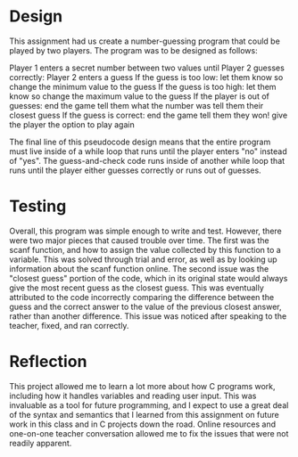 # Design
This assignment had us create a number-guessing program that could be played by two players. The program was to be designed as follows:

Player 1 enters a secret number between two values
until Player 2 guesses correctly:
    Player 2 enters a guess
    If the guess is too low:
        let them know so
        change the minimum value to the guess
    If the guess is too high:
        let them know so
        change the maximum value to the guess
    If the player is out of guesses:
        end the game
        tell them what the number was
        tell them their closest guess
    If the guess is correct:
        end the game
        tell them they won!
give the player the option to play again

The final line of this pseudocode design means that the entire program must live inside of a while loop that runs until the player enters "no" instead of "yes". The guess-and-check code runs inside of another while loop that runs until the player either guesses correctly or runs out of guesses.

# Testing
Overall, this program was simple enough to write and test. However, there were two major pieces that caused trouble over time. The first was the scanf function, and how to assign the value collected by this function to a variable. This was solved through trial and error, as well as by looking up information about the scanf function online.
The second issue was the "closest guess" portion of the code, which in its original state would always give the most recent guess as the closest guess. This was eventually attributed to the code incorrectly comparing the difference between the guess and the correct answer to the value of the previous closest answer, rather than another difference. This issue was noticed after speaking to the teacher, fixed, and ran correctly.

# Reflection
This project allowed me to learn a lot more about how C programs work, including how it handles variables and reading user input. This was invaluable as a tool for future programming, and I expect to use a great deal of the syntax and semantics that I learned from this assignment on future work in this class and in C projects down the road. Online resources and one-on-one teacher conversation allowed me to fix the issues that were not readily apparent.